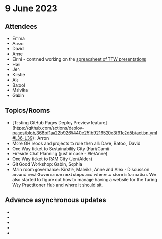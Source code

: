 # 9 June 2023

## Attendees

* Emma
* Arron
* David
* Anne
* Eirini - contined working on the [spreadsheet of TTW presentations](https://github.com/orgs/alan-turing-institute/projects/32/views/1?pane=issue&itemId=10867622)
* Hari
* Jen
* Kirstie
* Ale
* Batool
* Malvika
* Gabin

## Topics/Rooms

* [Testing GitHub Pages Deploy Preview feature] (https://github.com/actions/deploy-pages/blob/368bf1aa22b9265440e251b9216520e3f91c2d5b/action.yml#L36-L39) : Arron
* More GH repos and projects to rule then all: Dave, Batool, David
* One Way ticket to Sustainability City (Hari/Cami)
* Fireside Chat Planning (just in case - Ale/Anne)
* One Way ticket to RAM City (Jen/Alden)
* Git Good Workshop: Gabin, Sophia
* Main room governance: Kirstie, Malvika, Anne and Alex - Discussion around next Governance next steps and where to store information. We also started to figure out how to manage having a website for the Turing Way Practitioner Hub and where it should sit.

## Advance asynchronous updates

*
*
*
*
*
